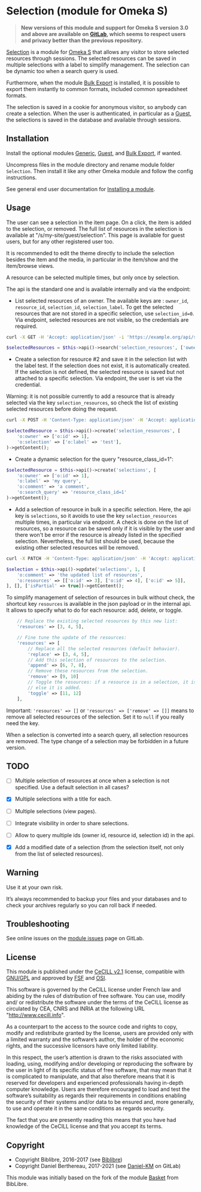 Selection (module for Omeka S)
==============================

> __New versions of this module and support for Omeka S version 3.0 and above
> are available on [GitLab], which seems to respect users and privacy better
> than the previous repository.__

[Selection] is a module for [Omeka S] that allows any visitor to store selected
resources through sessions. The selected resources can be saved in multiple
selections with a label to simplify management. The selection can be dynamic too
when a search query is used.

Furthermore, when the module [Bulk Export] is installed, it is possible to
export them instantly to common formats, included common spreadsheet formats.

The selection is saved in a cookie for anonymous visitor, so anybody can create
a selection. When the user is authenticated, in particular as a [Guest], the
selections is saved in the database and available through sessions.


Installation
------------

Install the optional modules [Generic], [Guest], and [Bulk Export], if wanted.

Uncompress files in the module directory and rename module folder `Selection`.
Then install it like any other Omeka module and follow the config instructions.

See general end user documentation for [Installing a module].


Usage
-----

The user can see a selection in the item page. On a click, the item is added to the
selection, or removed. The full list of resources in the selection is available at
"/s/my-site/guest/selection". This page is available for guest users, but for any
other registered user too.

It is recommended to edit the theme directly to include the selection besides the
item and the media, in particular in the item/show and the item/browse views.

A resource can be selected multiple times, but only once by selection.

The api is the standard one and is available internally and via the endpoint:

- List selected resources of an owner. The available keys are : `owner_id`,
`resource_id`, `selection_id`, `selection_label`. To get the selected resources
that are not stored in a specific selection, use `selection_id=0`. Via endpoint,
selected resources are not visible, so the credentials are required.

```sh
curl -X GET -H 'Accept: application/json' -i 'https://example.org/api/selection_resources?key_identity=xxx&key_credential=yyy&&pretty_print=1'
```

```php
$selectedResources = $this->api()->search('selection_resources', ['owner_id' => 1])->getContent();
```

- Create a selection for resource #2 and save it in the selection list with the
label test. If the selection does not exist, it is automatically created. If the
selection is not defined, the selected resource is saved but not attached to a
specific selection. Via endpoint, the user is set via the credential.

Warning: it is not possible currently to add a resource that is already
selected via the key `selection_resources`, so check the list of existing
selected resources before doing the request.

```sh
curl -X POST -H 'Content-Type: application/json' -H 'Accept: application/json' -i 'https://example.org/api/selection_resources?key_identity=xxx&key_credential=yyy&pretty_print=1' --data '{"o:resource":{"o:id":2},"o:selection":{"o:label":"test"}}'
```

```php
$selectedResource = $this->api()->create('selection_resources', [
    'o:owner' => ['o:id' => 1],
    'o:selection' => ['o:label' => 'test'],
)->getContent();
```

- Create a dynamic selection for the query "resource_class_id=1":

```php
$selectedResource = $this->api()->create('selections', [
    'o:owner' => ['o:id' => 1],
    'o:label' => 'my query',
    'o:comment' => 'a comment',
    'o:search_query' => 'resource_class_id=1'
)->getContent();
```

- Add a selection of resource in bulk in a specific selection. Here, the api key
is `selections`, so it avoids to use the key `selection_resources` multiple
times, in particular via endpoint. A check is done on the list of resources, so
a resource can be saved only if it is visible by the user and there won't be
error if the resource is already listed in the specified selection. Nevertheless,
the full list should be used, because the existing other selected resources will
be removed.

```sh
curl -X PATCH -H 'Content-Type: application/json' -H 'Accept: application/json' -i 'https://example.org/api/selections/1?key_identity=xxx&key_credential=yyy&pretty_print=1' --data '{"resources":[3,4,5]}'
```

```php
$selection = $this->api()->update('selections', 1, [
    'o:comment' => 'the updated list of resources',
    'o:resources' => [['o:id' => 3], ['o:id' => 4], ['o:id' => 5]],
], [], ['isPartial' => true])->getContent();
```

To simplify management of selection of resources in bulk without check, the
shortcut key `resources` is available in the json payload or in the internal
api. It allows to specify what to do for each resource: add, delete, or toggle.

```php
    // Replace the existing selected resources by this new list:
    'resources' => [3, 4, 5],

    // Fine tune the update of the resources:
    'resources' => [
        // Replace all the selected resources (default behavior).
        'replace' => [3, 4, 5],
        // Add this selection of resources to the selection.
        'append' => [6, 7, 8],
        // Remove these resources from the selection.
        'remove' => [9, 10]
        // Toggle the resources: if a resource is in a selection, it is removed,
        // else it is added.
        'toggle' => [11, 12]
    ],
```

Important: `'resources' => []` or `'resources' => ['remove' => []]` means to
remove all selected resources of the selection. Set it to `null` if you really
need the key.

When a selection is converted into a search query, all selection resources are
removed. The type change of a selection may be forbidden in a future version.


TODO
----

- [ ] Multiple selection of resources at once when a selection is not specified. Use a default selection in all cases?
- [x] Multiple selections with a title for each.
- [ ] Multiple selections (view pages).
- [ ] Integrate visibility in order to share selections.
- [ ] Allow to query multiple ids (owner id, resource id, selection id) in the api.
- [x] Add a modified date of a selection (from the selection itself, not only from the list of selected resources).


Warning
-------

Use it at your own risk.

It’s always recommended to backup your files and your databases and to check
your archives regularly so you can roll back if needed.


Troubleshooting
---------------

See online issues on the [module issues] page on GitLab.


License
-------

This module is published under the [CeCILL v2.1] license, compatible with
[GNU/GPL] and approved by [FSF] and [OSI].

This software is governed by the CeCILL license under French law and abiding by
the rules of distribution of free software. You can use, modify and/ or
redistribute the software under the terms of the CeCILL license as circulated by
CEA, CNRS and INRIA at the following URL "http://www.cecill.info".

As a counterpart to the access to the source code and rights to copy, modify and
redistribute granted by the license, users are provided only with a limited
warranty and the software’s author, the holder of the economic rights, and the
successive licensors have only limited liability.

In this respect, the user’s attention is drawn to the risks associated with
loading, using, modifying and/or developing or reproducing the software by the
user in light of its specific status of free software, that may mean that it is
complicated to manipulate, and that also therefore means that it is reserved for
developers and experienced professionals having in-depth computer knowledge.
Users are therefore encouraged to load and test the software’s suitability as
regards their requirements in conditions enabling the security of their systems
and/or data to be ensured and, more generally, to use and operate it in the same
conditions as regards security.

The fact that you are presently reading this means that you have had knowledge
of the CeCILL license and that you accept its terms.


Copyright
---------

* Copyright Biblibre, 2016-2017 (see [Biblibre])
* Copyright Daniel Berthereau, 2017-2021 (see [Daniel-KM] on GitLab)

This module was initially based on the fork of the module [Basket] from BibLibre.


[Selection]: https://gitlab.com/Daniel-KM/Omeka-S-module-Selection
[Omeka S]: https://omeka.org/s
[Generic]: https://gitlab.com/Daniel-KM/Omeka-S-module-Generic
[Guest]: https://gitlab.com/Daniel-KM/Omeka-S-module-Guest
[Bulk Export]: https://gitlab.com/Daniel-KM/Omeka-S-module-BulkExport
[Installing a module]: http://dev.omeka.org/docs/s/user-manual/modules/#installing-modules
[module issues]: https://gitlab.com/Daniel-KM/Omeka-S-module-Selection/-/issues
[CeCILL v2.1]: https://www.cecill.info/licences/Licence_CeCILL_V2.1-en.html
[GNU/GPL]: https://www.gnu.org/licenses/gpl-3.0.html
[FSF]: https://www.fsf.org
[OSI]: http://opensource.org
[Basket]: https://github.com/BibLibre/Omeka-S-module-Basket
[Biblibre]: https://github.com/biblibre
[GitLab]: https://gitlab.com/Daniel-KM
[Daniel-KM]: https://gitlab.com/Daniel-KM "Daniel Berthereau"
